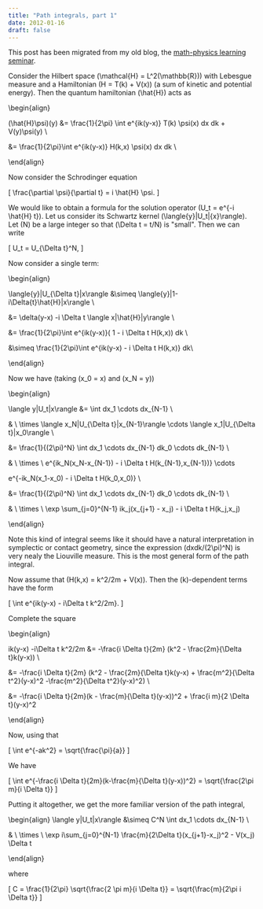 ```yaml
---
title: "Path integrals, part 1"
date: 2012-01-16
draft: false
---
```


This post has been migrated from my old blog, the [math-physics learning seminar](https://mathphysseminar.blogspot.com/).


Consider the Hilbert space \(\mathcal{H} = L^2(\mathbb{R})\) with Lebesgue measure and a Hamiltonian \(H = T(k) + V(x)\) (a sum of kinetic and potential energy). Then the quantum hamiltonian \(\hat{H}\) acts as

\begin{align}

(\hat{H}\psi)(y) &amp;= \frac{1}{2\pi} \int e^{ik(y-x)} T(k) \psi(x) dx dk + V(y)\psi(y) \\

&amp;= \frac{1}{2\pi}\int e^{ik(y-x)} H(k,x) \psi(x) dx dk \\

\end{align}


Now consider the Schrodinger equation

\[ \frac{\partial \psi}{\partial t} = i \hat{H} \psi. \]


We would like to obtain a formula for the solution operator \(U_t = e^{-i \hat{H} t}\). Let us consider its Schwartz kernel \(\langle{y}|U_t|{x}\rangle\). Let \(N\) be a large integer so that \(\Delta t = t/N\) is "small". Then we can write

\[ U_t = U_{\Delta t}^N, \]

Now consider a single term:

\begin{align}

 \langle{y}|U_{\Delta t}|x\rangle &amp;\simeq \langle{y}|1-i\Delta{t}\hat{H}|x\rangle \\

&amp;= \delta(y-x) -i \Delta t \langle x|\hat{H}|y\rangle \\

&amp;= \frac{1}{2\pi}\int e^{ik(y-x)}( 1 - i \Delta t H(k,x)) dk \\

&amp;\simeq \frac{1}{2\pi}\int e^{ik(y-x) - i \Delta t H(k,x)} dk\\

\end{align}

Now we have (taking \(x_0 = x\) and \(x_N = y\))

\begin{align}

\langle y|U_t|x\rangle &amp;= \int dx_1 \cdots dx_{N-1} \\

&amp; \ \times \langle x_N|U_{\Delta t}|x_{N-1}\rangle \cdots \langle x_1|U_{\Delta t}|x_0\rangle \\


&amp;= \frac{1}{(2\pi)^N} \int dx_1 \cdots dx_{N-1} dk_0 \cdots dk_{N-1} \\

&amp; \ \times \ e^{ik_N(x_N-x_{N-1}) - i \Delta t H(k_{N-1},x_{N-1})} \cdots

e^{-ik_N(x_1-x_0) - i \Delta t H(k_0,x_0)} \\

&amp;= \frac{1}{(2\pi)^N} \int dx_1 \cdots dx_{N-1} dk_0 \cdots dk_{N-1} \\

&amp; \ \times \ \exp \sum_{j=0}^{N-1} ik_j(x_{j+1} - x_j) - i \Delta t H(k_j,x_j)


\end{align}

Note this kind of integral seems like it should have a natural interpretation in symplectic or contact geometry, since the expression \(dxdk/(2\pi)^N\) is very nealy the Liouville measure. This is the most general form of the path integral.


Now assume that \(H(k,x) = k^2/2m + V(x)\). Then the \(k\)-dependent terms have the form

\[ \int e^{ik(y-x) - i\Delta t k^2/2m}. \]

Complete the square

\begin{align}

 ik(y-x) -i\Delta t k^2/2m &amp;= -\frac{i \Delta t}{2m} (k^2 - \frac{2m}{\Delta t}k(y-x)) \\

&amp;= -\frac{i \Delta t}{2m} (k^2 - \frac{2m}{\Delta t}k(y-x) + \frac{m^2}{\Delta t^2}(y-x)^2 -\frac{m^2}{\Delta t^2}(y-x)^2) \\

&amp;= -\frac{i \Delta t}{2m}(k - \frac{m}{\Delta t}(y-x))^2 + \frac{i m}{2 \Delta t}(y-x)^2

\end{align}

Now, using that

\[ \int e^{-ak^2} = \sqrt{\frac{\pi}{a}} \]

We have

\[ \int e^{-\frac{i \Delta t}{2m}(k-\frac{m}{\Delta t}(y-x))^2} = \sqrt{\frac{2\pi m}{i \Delta t}} \]

Putting it altogether, we get the more familiar version of the path integral,

\begin{align} \langle y|U_t|x\rangle &amp;\simeq C^N \int dx_1 \cdots dx_{N-1} \\

&amp; \ \times \ \exp i\sum_{j=0}^{N-1} \frac{m}{2\Delta t}(x_{j+1}-x_j)^2 - V(x_j) \Delta t

\end{align}

where

\[ C = \frac{1}{2\pi} \sqrt{\frac{2 \pi m}{i \Delta t}} = \sqrt{\frac{m}{2\pi i \Delta t}} \]



